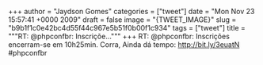 
+++
author = "Jaydson Gomes"
categories = ["tweet"]
date = "Mon Nov 23 15:57:41 +0000 2009"
draft = false
image = "{TWEET_IMAGE}"
slug = "b9b1f1c0e42bc4d55f44c967e5b51f0b00f1c934"
tags = ["tweet"]
title = """RT: @phpconfbr: Inscriçõe..."""
+++
RT: @phpconfbr: Inscrições encerram-se em 10h25min. Corra, Ainda dá tempo: http://bit.ly/3euatN #phpconfbr
